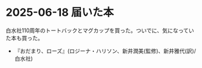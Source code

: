 # 2025-06-18 届いた本
白水社110周年のトートバックとマグカップを買った。ついでに、気になっていた本も買った。

- 『おだまり、ローズ』(ロジーナ・ハリソン、新井潤美(監修)、新井雅代(訳)/白水社)